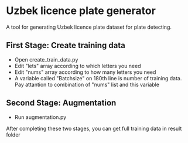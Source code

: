 # Uzbek licence plate generator

A tool for generating Uzbek licence plate dataset for plate detecting.

## First Stage: Create training data
* Open create_train_data.py
* Edit "lets" array according to which letters you need
* Edit "nums" array according to how many letters you need
* A variable called "Batchsize" on 180th line is number of training data. Pay attantion to combination of "nums" list and this variable

## Second Stage: Augmentation
* Run augmentation.py

After completing these two stages, you can get full training data in result folder

<!-- This is some text
* This is a list item
* This is another one
* Another one -->
